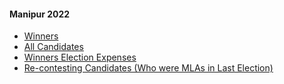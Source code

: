 #### Manipur 2022
  * [Winners](https://www.myneta.info/manipur2022/index.php?action=show_winners&sort=default)
  * [All Candidates](https://www.myneta.info/manipur2022/)
  * [Winners Election Expenses](https://www.myneta.info/manipur2022/index.php?action=showWinnersExpense&sortExp=default)
  * [ Re-contesting Candidates (Who were MLAs in Last Election)](https://www.myneta.info/manipur2022/index.php?action=recontestAssetsComparison)